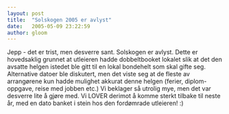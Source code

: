 ```yaml
---
layout: post
title:  "Solskogen 2005 er avlyst"
date:   2005-05-09 23:22:59
author: gloom
---
```

Jepp - det er trist, men desverre sant. Solskogen er avlyst. Dette er
hovedsaklig grunnet at utleieren hadde dobbeltbooket lokalet slik at det
den avsatte helgen istedet ble gitt til en lokal bondehelt som skal
gifte seg. Alternative datoer ble diskutert, men det viste seg at de
fleste av arrangørene kun hadde mulighet akkurat denne helgen (ferier,
diplom-oppgave, reise med jobben etc.) Vi beklager så utrolig mye, men
det var desverre lite å gjøre med. Vi LOVER derimot å komme sterkt
tilbake til neste år, med en dato banket i stein hos den fordømrade
utleieren! :)

